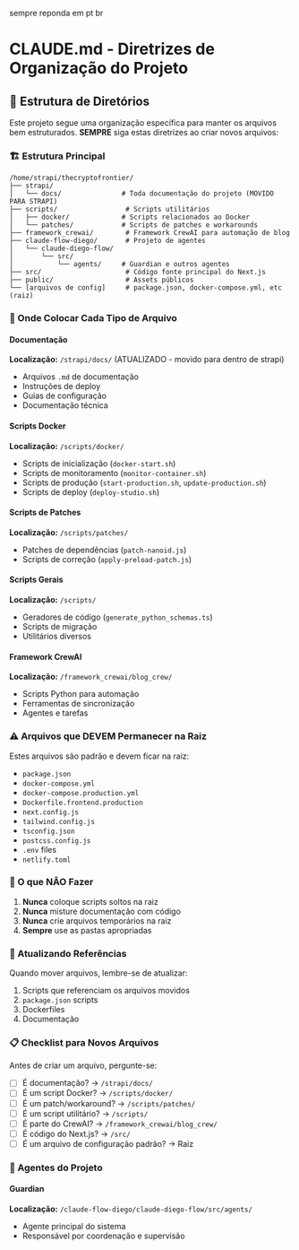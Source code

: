 sempre reponda em pt br
# CLAUDE.md - Diretrizes de Organização do Projeto

## 📁 Estrutura de Diretórios

Este projeto segue uma organização específica para manter os arquivos bem estruturados. **SEMPRE** siga estas diretrizes ao criar novos arquivos:

### 🏗️ Estrutura Principal

```
/home/strapi/thecryptofrontier/
├── strapi/
│   └── docs/               # Toda documentação do projeto (MOVIDO PARA STRAPI)
├── scripts/                 # Scripts utilitários
│   ├── docker/             # Scripts relacionados ao Docker
│   └── patches/            # Scripts de patches e workarounds
├── framework_crewai/        # Framework CrewAI para automação de blog
├── claude-flow-diego/       # Projeto de agentes
│   └── claude-diego-flow/
│       └── src/
│           └── agents/     # Guardian e outros agentes
├── src/                     # Código fonte principal do Next.js
├── public/                  # Assets públicos
└── [arquivos de config]     # package.json, docker-compose.yml, etc (raiz)
```

### 📝 Onde Colocar Cada Tipo de Arquivo

#### Documentação
**Localização:** `/strapi/docs/` (ATUALIZADO - movido para dentro de strapi)
- Arquivos `.md` de documentação
- Instruções de deploy
- Guias de configuração
- Documentação técnica

#### Scripts Docker
**Localização:** `/scripts/docker/`
- Scripts de inicialização (`docker-start.sh`)
- Scripts de monitoramento (`monitor-container.sh`)
- Scripts de produção (`start-production.sh`, `update-production.sh`)
- Scripts de deploy (`deploy-studio.sh`)

#### Scripts de Patches
**Localização:** `/scripts/patches/`
- Patches de dependências (`patch-nanoid.js`)
- Scripts de correção (`apply-preload-patch.js`)

#### Scripts Gerais
**Localização:** `/scripts/`
- Geradores de código (`generate_python_schemas.ts`)
- Scripts de migração
- Utilitários diversos

#### Framework CrewAI
**Localização:** `/framework_crewai/blog_crew/`
- Scripts Python para automação
- Ferramentas de sincronização
- Agentes e tarefas

### ⚠️ Arquivos que DEVEM Permanecer na Raiz

Estes arquivos são padrão e devem ficar na raiz:
- `package.json`
- `docker-compose.yml`
- `docker-compose.production.yml`
- `Dockerfile.frontend.production`
- `next.config.js`
- `tailwind.config.js`
- `tsconfig.json`
- `postcss.config.js`
- `.env` files
- `netlify.toml`

### 🚫 O que NÃO Fazer

1. **Nunca** coloque scripts soltos na raiz
2. **Nunca** misture documentação com código
3. **Nunca** crie arquivos temporários na raiz
4. **Sempre** use as pastas apropriadas

### 🔄 Atualizando Referências

Quando mover arquivos, lembre-se de atualizar:
1. Scripts que referenciam os arquivos movidos
2. `package.json` scripts
3. Dockerfiles
4. Documentação

### 📋 Checklist para Novos Arquivos

Antes de criar um arquivo, pergunte-se:
- [ ] É documentação? → `/strapi/docs/`
- [ ] É um script Docker? → `/scripts/docker/`
- [ ] É um patch/workaround? → `/scripts/patches/`
- [ ] É um script utilitário? → `/scripts/`
- [ ] É parte do CrewAI? → `/framework_crewai/blog_crew/`
- [ ] É código do Next.js? → `/src/`
- [ ] É um arquivo de configuração padrão? → Raiz

### 🤖 Agentes do Projeto

#### Guardian
**Localização:** `/claude-flow-diego/claude-diego-flow/src/agents/`
- Agente principal do sistema
- Responsável por coordenação e supervisão
